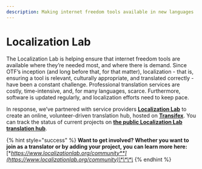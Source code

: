 ```yaml
---
description: Making internet freedom tools available in new languages
---
```


# Localization Lab

The Localization Lab is helping ensure that internet freedom tools are available where they’re needed most, and where there is demand. Since OTF’s inception \(and long before that, for that matter\), localization - that is, ensuring a tool is relevant, culturally appropriate, and translated correctly - have been a constant challenge. Professional translation services are costly, time-intensive, and, for many languages, scarce. Furthermore, software is updated regularly, and localization efforts need to keep pace.

In response, we’ve partnered with service providers [**Localization Lab**](http://www.localizationlab.org/) to create an online, volunteer-driven translation hub, hosted on [**Transifex**](https://www.transifex.com/). You can track the status of current projects on [**the public Localization Lab translation hub**](https://www.transifex.com/otf/public/).

{% hint style="success" %}
**Want to get involved? Whether you want to join as a translator or by adding your project, you can learn more here:** [**https://www.localizationlab.org/community**](https://www.localizationlab.org/community)\*\*\*\*
{% endhint %}

